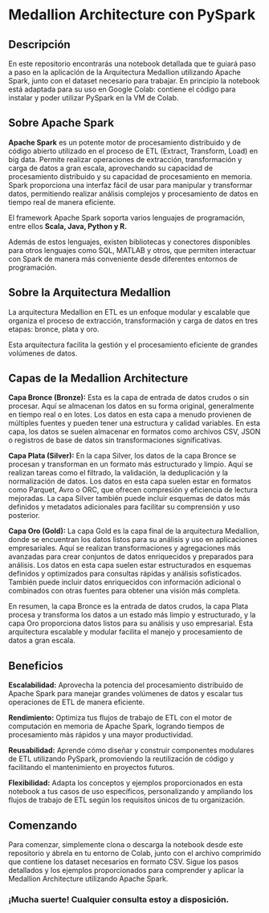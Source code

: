 <h1>Medallion Architecture con PySpark</h1>

<h2>Descripción</h2>

En este repositorio encontrarás una notebook detallada que te guiará paso a paso en la aplicación de la Arquitectura Medallion utilizando Apache Spark, junto con el dataset necesario para trabajar. En principio la notebook está adaptada para su uso en Google Colab: contiene el código para instalar y poder utilizar PySpark en la VM de Colab.

<h2>Sobre Apache Spark</h2>

<b>Apache Spark</b> es un potente motor de procesamiento distribuido y de código abierto utilizado en el proceso de ETL (Extract, Transform, Load) en big data. Permite realizar operaciones de extracción, transformación y carga de datos a gran escala, aprovechando su capacidad de procesamiento distribuido y su capacidad de procesamiento en memoria. Spark proporciona una interfaz fácil de usar para manipular y transformar datos, permitiendo realizar análisis complejos y procesamiento de datos en tiempo real de manera eficiente.

El framework Apache Spark soporta varios lenguajes de programación, entre ellos <b>Scala, Java, Python y R.</b>

Además de estos lenguajes, existen bibliotecas y conectores disponibles para otros lenguajes como SQL, MATLAB y otros, que permiten interactuar con Spark de manera más conveniente desde diferentes entornos de programación.

<h2> Sobre la Arquitectura Medallion </h2>

La arquitectura Medallion en ETL es un enfoque modular y escalable que organiza el proceso de extracción, transformación y carga de datos en tres etapas: bronce, plata y oro.

Esta arquitectura facilita la gestión y el procesamiento eficiente de grandes volúmenes de datos.

<h2>Capas de la Medallion Architecture</h2>

<b>Capa Bronce (Bronze):</b> Esta es la capa de entrada de datos crudos o sin procesar. Aquí se almacenan los datos en su forma original, generalmente en tiempo real o en lotes. Los datos en esta capa a menudo provienen de múltiples fuentes y pueden tener una estructura y calidad variables. En esta capa, los datos se suelen almacenar en formatos como archivos CSV, JSON o registros de base de datos sin transformaciones significativas.

<b>Capa Plata (Silver):</b> En la capa Silver, los datos de la capa Bronce se procesan y transforman en un formato más estructurado y limpio. Aquí se realizan tareas como el filtrado, la validación, la deduplicación y la normalización de datos. Los datos en esta capa suelen estar en formatos como Parquet, Avro o ORC, que ofrecen compresión y eficiencia de lectura mejoradas. La capa Silver también puede incluir esquemas de datos más definidos y metadatos adicionales para facilitar su comprensión y uso posterior.

<b>Capa Oro (Gold):</b> La capa Gold es la capa final de la arquitectura Medallion, donde se encuentran los datos listos para su análisis y uso en aplicaciones empresariales. Aquí se realizan transformaciones y agregaciones más avanzadas para crear conjuntos de datos enriquecidos y preparados para análisis. Los datos en esta capa suelen estar estructurados en esquemas definidos y optimizados para consultas rápidas y análisis sofisticados. También puede incluir datos enriquecidos con información adicional o combinados con otras fuentes para obtener una visión más completa.

En resumen, la capa Bronce es la entrada de datos crudos, la capa Plata procesa y transforma los datos a un estado más limpio y estructurado, y la capa Oro proporciona datos listos para su análisis y uso empresarial. Esta arquitectura escalable y modular facilita el manejo y procesamiento de datos a gran escala.

<h2>Beneficios</h2>

<b>Escalabilidad:</b> Aprovecha la potencia del procesamiento distribuido de Apache Spark para manejar grandes volúmenes de datos y escalar tus operaciones de ETL de manera eficiente.

<b>Rendimiento:</b> Optimiza tus flujos de trabajo de ETL con el motor de computación en memoria de Apache Spark, logrando tiempos de procesamiento más rápidos y una mayor productividad.

<b>Reusabilidad:</b> Aprende cómo diseñar y construir componentes modulares de ETL utilizando PySpark, promoviendo la reutilización de código y facilitando el mantenimiento en proyectos futuros.

<b>Flexibilidad:</b> Adapta los conceptos y ejemplos proporcionados en esta notebook a tus casos de uso específicos, personalizando y ampliando los flujos de trabajo de ETL según los requisitos únicos de tu organización.

<h2>Comenzando</h2>

Para comenzar, simplemente clona o descarga la notebook desde este repositorio y ábrela en tu entorno de Colab, junto con el archivo comprimido que contiene los dataset necesarios en formato CSV. Sigue los pasos detallados y los ejemplos proporcionados para comprender y aplicar la Medallion Architecture utilizando Apache Spark.

<h3> <b> ¡Mucha suerte! Cualquier consulta estoy a disposición. </b> </h3>
